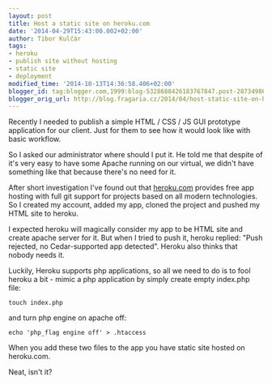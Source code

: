 ```yaml
---
layout: post
title: Host a static site on heroku.com
date: '2014-04-29T15:43:00.002+02:00'
author: Tibor Kulčár
tags:
- heroku
- publish site without hosting
- static site
- deployment
modified_time: '2014-10-13T14:36:58.406+02:00'
blogger_id: tag:blogger.com,1999:blog-5328688426183767847.post-2873498644528916294
blogger_orig_url: http://blog.fragaria.cz/2014/04/host-static-site-on-herokucom.html
---
```


Recently I needed to publish a simple HTML / CSS / JS GUI prototype
application for our client. Just for them to see how it would look like
with basic workflow.

So I asked our administrator where should I put it. He told me that
despite of it's very easy to have some Apache running on our virtual, we
didn't have something like that because there's no need for it.

After short investigation I've found out that
[heroku.com](http://heroku.com/) provides free app hosting with full git
support for projects based on all modern technologies. So I created my
account, added my app, cloned the project and pushed my HTML site to
heroku.

I expected heroku will magically consider my app to be HTML site and
create apache server for it. But when I tried to push it, heroku
replied: "Push rejected, no Cedar-supported app detected". Heroku also
thinks that nobody needs it.

Luckily, Heroku supports php applications, so all we need to do is to
fool heroku a bit - mimic a php application by simply create empty
index.php file:

    touch index.php

and turn php engine on apache off:

    echo 'php_flag engine off' > .htaccess

When you add these two files to the app you have static site hosted on
heroku.com.

Neat, isn't it?
